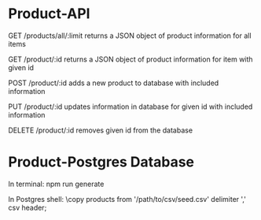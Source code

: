 # Product-API

GET
/products/all/:limit
returns a JSON object of product information for all items

GET
/product/:id
returns a JSON object of product information for item with given id

POST
/product/:id
adds a new product to database with included information

PUT
/product/:id
updates information in database for given id with included information

DELETE
/product/:id
removes given id from the database


# Product-Postgres Database
In terminal:
npm run generate


In Postgres shell:
\copy products from '/path/to/csv/seed.csv' delimiter ',' csv header;
